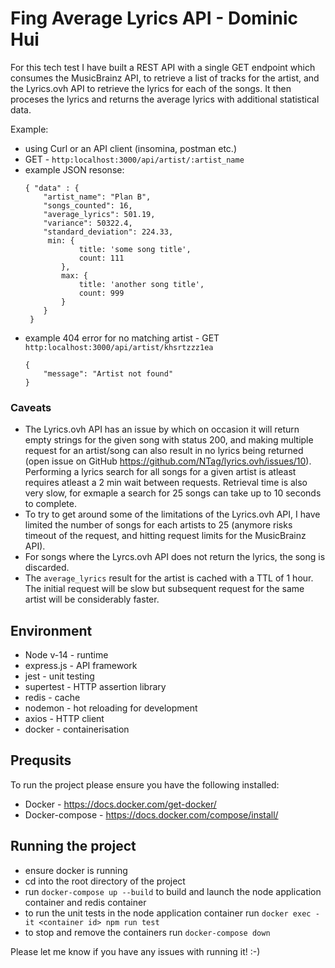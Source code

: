 # Fing Average Lyrics API - Dominic Hui

For this tech test I have built a REST API with a single GET endpoint which consumes the MusicBrainz API, to retrieve a list of tracks for the artist, and the Lyrics.ovh API to retrieve the lyrics for each of the songs. It then proceses the lyrics and returns the average lyrics with additional statistical data.

Example:
-  using Curl or an API client (insomina, postman etc.)
-  GET - `http:localhost:3000/api/artist/:artist_name`
-  example JSON resonse:
    ```
    { "data" : {
        "artist_name": "Plan B",
        "songs_counted": 16,
        "average_lyrics": 501.19,
        "variance": 50322.4,
        "standard_deviation": 224.33,
         min: { 
                title: 'some song title',
                count: 111
            },
            max: {
                title: 'another song title',
                count: 999
            }
        }
     } 
    ```
- example 404 error for no matching artist - GET `http:localhost:3000/api/artist/khsrtzzz1ea`
    ```
    {
        "message": "Artist not found"
    }
    ```
### Caveats
- The Lyrics.ovh API has an issue by which on occasion it will return empty strings for the given song with status 200, and making multiple request for an artist/song can also result in no lyrics being returned (open issue on GitHub https://github.com/NTag/lyrics.ovh/issues/10). Performing a lyrics search for all songs for a given artist is atleast requires atleast a 2 min wait between requests. Retrieval time is also very slow, for exmaple a search for 25 songs can take up to 10 seconds to complete. 
- To try to get around some of the limitations of the Lyrics.ovh API, I have limited the number of songs for each artists to 25 (anymore risks timeout of the request, and hitting request limits for the MusicBrainz API).
- For songs where the Lyrcs.ovh API does not return the lyrics, the song is discarded.
- The `average_lyrics` result for the artist is cached with a TTL of 1 hour. The initial request will be slow but subsequent request for the same artist will be considerably faster.

## Environment
- Node v-14 - runtime
- express.js - API framework
- jest - unit testing
- supertest - HTTP assertion library
- redis - cache
- nodemon - hot reloading for development
- axios - HTTP client
- docker - containerisation

## Prequsits 
To run the project please ensure you have the following installed:
- Docker - https://docs.docker.com/get-docker/
- Docker-compose - https://docs.docker.com/compose/install/

## Running the project
- ensure docker is running
- cd into the root directory of the project
- run `docker-compose up --build` to build and launch the node application container and redis container
- to run the unit tests in the node application container run `docker exec -it <container id> npm run test`
- to stop and remove the containers run `docker-compose down`

Please let me know if you have any issues with running it! :-) 